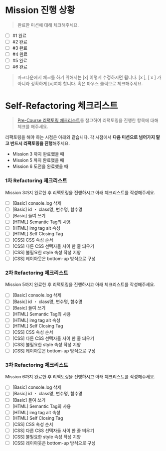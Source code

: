 # Mission 진행 상황

> 완료한 미션에 대해 체크해주세요.

- [ ] #1 완료
- [ ] #2 완료
- [ ] #3 완료
- [ ] #4 완료
- [ ] #5 완료
- [ ] #6 완료

> 마크다운에서 체크를 하기 위해서는 [x] 이렇게 수정하시면 됩니다. [x ], [ x ] 가 아니라 정확하게 [x]여야 합니다. 혹은 마우스 클릭으로 체크해주세요.

# Self-Refactoring 체크리스트

> [Pre-Course 리팩토링 체크리스트](https://www.notion.so/wecode/Pre-Course-Refactoring-869f50bf6a934db98573229c600043ee#2fc08d22932f4f81870d14820a7cb5a3)를 참고하여 리팩토링을 진행한 항목에 대해 체크를 해주세요.

리팩토링을 해야 하는 시점은 아래와 같습니다. 각 시점에서 **다음 미션으로 넘어가지 말고 반드시 리팩토링을 진행**해주세요.

- Mission 3 까지 완료했을 때
- Mission 5 까지 완료했을 때
- Mission 6 도전을 완료했을 때

### 1차 Refactoring 체크리스트

Mission 3까지 완료한 후 리팩토링을 진행하시고 아래 체크리스트를 작성해주세요.

- [ ] [Basic] console.log 삭제
- [ ] [Basic] id ・ class명, 변수명, 함수명
- [ ] [Basic] 들여 쓰기
- [ ] [HTML] Semantic Tag의 사용
- [ ] [HTML] img tag alt 속성
- [ ] [HTML] Self Closing Tag
- [ ] [CSS] CSS 속성 순서
- [ ] [CSS] 다른 CSS 선택자들 사이 한 줄 띄우기
- [ ] [CSS] 불필요한 style 속성 작성 지양
- [ ] [CSS] 레이아웃은 bottom-up 방식으로 구성

### 2차 Refactoring 체크리스트

Mission 5까지 완료한 후 리팩토링을 진행하시고 아래 체크리스트를 작성해주세요.

- [ ] [Basic] console.log 삭제
- [ ] [Basic] id ・ class명, 변수명, 함수명
- [ ] [Basic] 들여 쓰기
- [ ] [HTML] Semantic Tag의 사용
- [ ] [HTML] img tag alt 속성
- [ ] [HTML] Self Closing Tag
- [ ] [CSS] CSS 속성 순서
- [ ] [CSS] 다른 CSS 선택자들 사이 한 줄 띄우기
- [ ] [CSS] 불필요한 style 속성 작성 지양
- [ ] [CSS] 레이아웃은 bottom-up 방식으로 구성

### 3차 Refactoring 체크리스트

Mission 6까지 완료한 후 리팩토링을 진행하시고 아래 체크리스트를 작성해주세요.

- [ ] [Basic] console.log 삭제
- [ ] [Basic] id ・ class명, 변수명, 함수명
- [ ] [Basic] 들여 쓰기
- [ ] [HTML] Semantic Tag의 사용
- [ ] [HTML] img tag alt 속성
- [ ] [HTML] Self Closing Tag
- [ ] [CSS] CSS 속성 순서
- [ ] [CSS] 다른 CSS 선택자들 사이 한 줄 띄우기
- [ ] [CSS] 불필요한 style 속성 작성 지양
- [ ] [CSS] 레이아웃은 bottom-up 방식으로 구성
